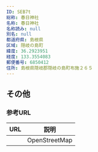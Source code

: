 ```yaml
---
ID: SEB7t
総称: 春日神社
名称: 春日神社
名称読み: null
別名: null
都道府県: 島根県
区域: 隠岐の島町
緯度: 36.2923951
経度: 133.3554083
郵便番号: 6850412
住所: 島根県隠岐郡隠岐の島町布施２６５
---
```


## その他

### 参考URL

| URL | 説明          |
| --- | ------------- |
|     | OpenStreetMap |
